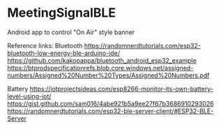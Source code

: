 # MeetingSignalBLE
Android app to control "On Air" style banner

Reference links:
Bluetooth
https://randomnerdtutorials.com/esp32-bluetooth-low-energy-ble-arduino-ide/
https://github.com/kakopappa/bluetooth_android_esp32_example
https://btprodspecificationrefs.blob.core.windows.net/assigned-numbers/Assigned%20Number%20Types/Assigned%20Numbers.pdf

Battery
https://iotprojectsideas.com/esp8266-monitor-its-own-battery-level-using-iot/
https://gist.github.com/sam016/4abe921b5a9ee27f67b3686910293026
https://randomnerdtutorials.com/esp32-ble-server-client/#ESP32-BLE-Server
